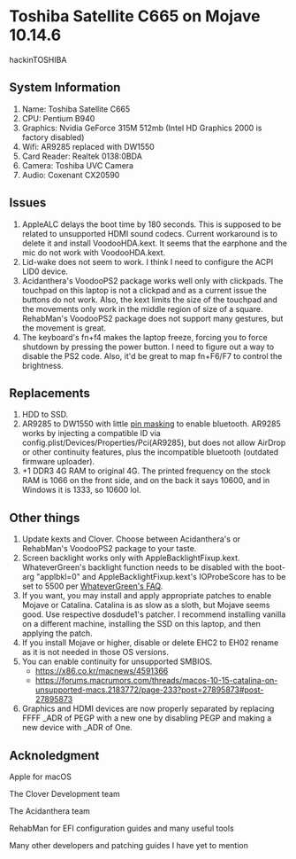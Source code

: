 # Toshiba Satellite C665 on Mojave 10.14.6
hackinTOSHIBA
## System Information
1. Name: Toshiba Satellite C665
2. CPU: Pentium B940
3. Graphics: Nvidia GeForce 315M 512mb (Intel HD Graphics 2000 is factory disabled)
4. Wifi: AR9285 replaced with DW1550
5. Card Reader: Realtek 0138:0BDA
6. Camera: Toshiba UVC Camera
7. Audio: Coxenant CX20590
## Issues
1. AppleALC delays the boot time by 180 seconds. This is supposed to be related to unsupported HDMI sound codecs. Current workaround is to delete it and install VoodooHDA.kext. It seems that the earphone and the mic do not work with VoodooHDA.kext.
2. Lid-wake does not seem to work. I think I need to configure the ACPI LID0 device.
3. Acidanthera's VoodooPS2 package works well only with clickpads. The touchpad on this laptop is not a clickpad and as a current issue the buttons do not work. Also, the kext limits the size of the touchpad and the movements only work in the middle region of size of a square. RehabMan's VoodooPS2 package does not support many gestures, but the movement is great.
4. The keyboard's fn+f4 makes the laptop freeze, forcing you to force shutdown by pressing the power button. I need to figure out a way to disable the PS2 code. Also, it'd be great to map fn+F6/F7 to control the brightness.
## Replacements
1. HDD to SSD.
2. AR9285 to DW1550 with little [pin masking](https://i.applelife.ru/2019/03/448862_448858_ceh123_whitelisthack.jpg) to enable bluetooth. AR9285 works by injecting a compatible ID via config.plist/Devices/Properties/Pci(AR9285), but does not allow AirDrop or other continuity features, plus the incompatible bluetooth (outdated firmware uploader).
3. +1 DDR3 4G RAM to original 4G. The printed frequency on the stock RAM is 1066 on the front side, and on the back it says 10600, and in Windows it is 1333, so 10600 lol.
## Other things
1. Update kexts and Clover. Choose between Acidanthera's or RehabMan's VoodooPS2 package to your taste.
2. Screen backlight works only with AppleBacklightFixup.kext. WhateverGreen's backlight function needs to be disabled with the boot-arg "applbkl=0" and AppleBacklightFixup.kext's IOProbeScore has to be set to 5500 per [WhateverGreen's FAQ](https://github.com/acidanthera/WhateverGreen/blob/master/Manual/FAQ.OldPlugins.en.md).
3. If you want, you may install and apply appropriate patches to enable Mojave or Catalina. Catalina is as slow as a sloth, but Mojave seems good. Use respective dosdude1's patcher. I recommend installing vanilla on a different machine, installing the SSD on this laptop, and then applying the patch.
4. If you install Mojave or higher, disable or delete EHC2 to EH02 rename as it is not needed in those OS versions.
5. You can enable continuity for unsupported SMBIOS.
    - https://x86.co.kr/macnews/4591366
    - https://forums.macrumors.com/threads/macos-10-15-catalina-on-unsupported-macs.2183772/page-233?post=27895873#post-27895873
6. Graphics and HDMI devices are now properly separated by replacing FFFF _ADR of PEGP with a new one by disabling PEGP and making a new device with _ADR of One.
## Acknoledgment
Apple for macOS

The Clover Development team

The Acidanthera team

RehabMan for EFI configuration guides and many useful tools

Many other developers and patching guides I have yet to mention
